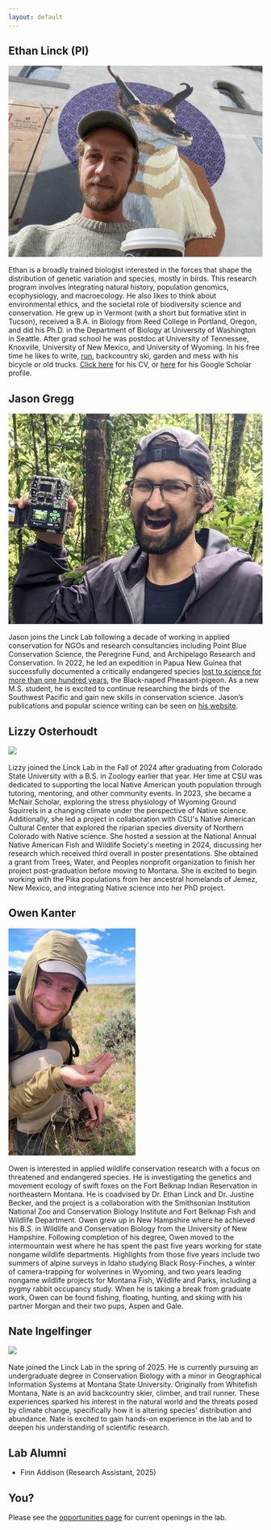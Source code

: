 ```yaml
---
layout: default
---
```


## Ethan Linck (PI)  

![](images/elinck.jpeg)  

Ethan is a broadly trained biologist interested in the forces that shape the distribution of genetic variation and species, mostly in birds. This research program involves integrating natural history, population genomics, ecophysiology, and macroecology. He also likes to think about environmental ethics, and the societal role of biodiversity science and conservation. He grew up in Vermont (with a short but formative stint in Tucson), received a B.A. in Biology from Reed College in Portland, Oregon, and did his Ph.D. in the Department of Biology at University of Washington in Seattle. After grad school he was postdoc at University of Tennessee, Knoxville, University of New Mexico, and University of Wyoming. In his free time he likes to write, [run](https://elinck.org/running), backcountry ski, garden and mess with his bicycle or old trucks. [Click here](https://github.com/elinck/elinck_CV/blob/master/elinck_CV.pdf) for his CV, or [here](https://scholar.google.com/citations?user=9jNmRcsAAAAJ&hl=en) for his Google Scholar profile.


## Jason Gregg  

![](images/jgregg.jpg)  

Jason joins the Linck Lab following a decade of working in applied conservation for NGOs and research consultancies including Point Blue Conservation Science, the Peregrine Fund, and Archipelago Research and Conservation. In 2022, he led an expedition in Papua New Guinea that successfully documented a critically endangered species [lost to science for more than one hundred years](https://www.jasonjgregg.com/lost-bird-found-bird), the Black-naped Pheasant-pigeon. As a new M.S. student, he is excited to continue researching the birds of the Southwest Pacific and gain new skills in conservation science. Jason’s publications and popular science writing can be seen on [his website](https://www.jasonjgregg.com/).

## Lizzy Osterhoudt 

![](images/losterhoudt.png)  

Lizzy joined the Linck Lab in the Fall of 2024 after graduating from Colorado State University with a B.S. in Zoology earlier that year. Her time at CSU was dedicated to supporting the local Native American youth population through tutoring, mentoring, and other community events. In 2023, she became a McNair Scholar, exploring the stress physiology of Wyoming Ground Squirrels in a changing climate under the perspective of Native science. Additionally, she led a project in collaboration with CSU's Native American Cultural Center that explored the riparian species diversity of Northern Colorado with Native science. She hosted a session at the National Annual Native American Fish and Wildlife Society's meeting in 2024, discussing her research which received third overall in poster presentations. She obtained a grant from Trees, Water, and Peoples nonprofit organization to finish her project post-graduation before moving to Montana. She is excited to begin working with the Pika populations from her ancestral homelands of Jemez, New Mexico, and integrating Native science into her PhD project.

## Owen Kanter 

<img src='images/okanter.jpeg' width='50%' />

Owen is interested in applied wildlife conservation research with a focus on threatened and endangered species. He is investigating the genetics and movement ecology of swift foxes on the Fort Belknap Indian Reservation in northeastern Montana. He is coadvised by Dr. Ethan Linck and Dr. Justine Becker, and the project is a collaboration with the Smithsonian Institution National Zoo and Conservation Biology Institute and Fort Belknap Fish and Wildlife Department. Owen grew up in New Hampshire where he achieved his B.S. in Wildlife and Conservation Biology from the University of New Hampshire. Following completion of his degree, Owen moved to the intermountain west where he has spent the past five years working for state nongame wildlife departments. Highlights from those five years include two summers of alpine surveys in Idaho studying Black Rosy-Finches, a winter of camera-trapping for wolverines in Wyoming, and two years leading nongame wildlife projects for Montana Fish, Wildlife and Parks, including a pygmy rabbit occupancy study. When he is taking a break from graduate work, Owen can be found fishing, floating, hunting, and skiing with his partner Morgan and their two pups, Aspen and Gale.

## Nate Ingelfinger  

![](images/ingelfinger.jpeg)  

Nate joined the Linck Lab in the spring of 2025. He is currently pursuing an undergraduate degree in Conservation Biology with a minor in Geographical Information Systems at Montana State University. Originally from Whitefish Montana, Nate is an avid backcountry skier, climber, and trail runner. These experiences sparked his interest in the natural world and the threats posed by climate change, specifically how it is altering species' distribution and abundance. Nate is excited to gain hands-on experience in the lab and to deepen his understanding of scientific research. 
 
 
## Lab Alumni  

- Finn Addison (Research Assistant, 2025)  

## You?  

Please see the [opportunities page](https://elinck.org/opportunities) for current openings in the lab.  
